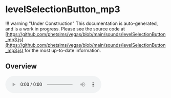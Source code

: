 # levelSelectionButton_mp3

!!! warning "Under Construction"
    This documentation is auto-generated, and is a work in progress. Please see the source code at
    [https://github.com/phetsims/vegas/blob/main/sounds/levelSelectionButton_mp3.js](https://github.com/phetsims/vegas/blob/main/sounds/levelSelectionButton_mp3.js) for the most up-to-date information.

## Overview


<audio controls id="doc-audio">
<script type="module">
import { levelSelectionButton_mp3 } from '/lib/scenerystack.esm.min.js';
import { audioBufferToURL } from '/js/audioBufferToURL.js';

levelSelectionButton_mp3.audioBufferProperty.lazyLink( async audioBuffer => {
  document.querySelector( '#doc-audio' ).src = await audioBufferToURL( audioBuffer );
} );
</script>



## Source Code

See the source for [levelSelectionButton_mp3.js](https://github.com/phetsims/vegas/blob/main/sounds/levelSelectionButton_mp3.js) in the [vegas](https://github.com/phetsims/vegas) repository.
